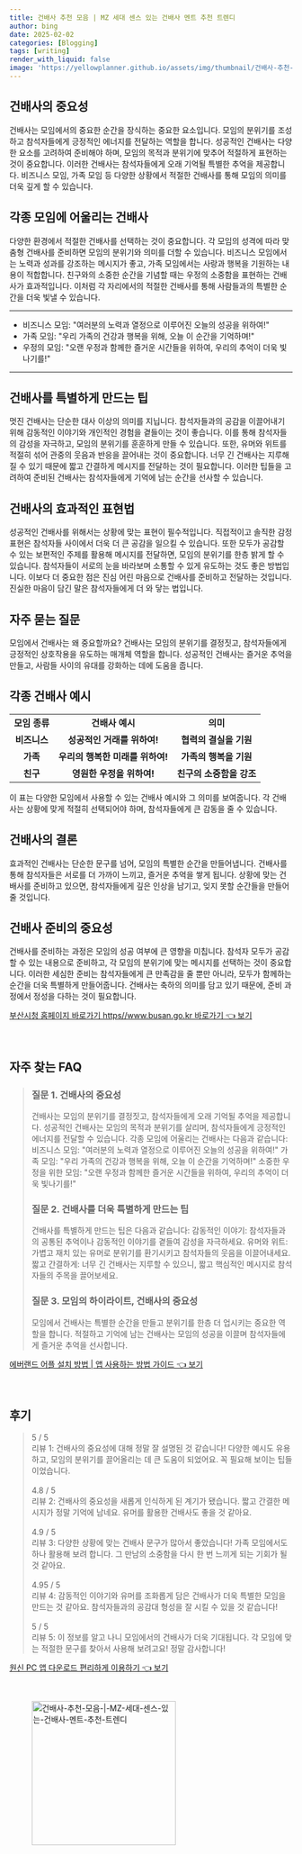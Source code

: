```yaml
---
title: 건배사 추천 모음 | MZ 세대 센스 있는 건배사 멘트 추천 트렌디
author: bing
date: 2025-02-02
categories: [Blogging]
tags: [writing]
render_with_liquid: false
image: 'https://yellowplanner.github.io/assets/img/thumbnail/건배사-추천-모음-|-MZ-세대-센스-있는-건배사-멘트-추천-트렌디.webp'
---
```



<h2 id='건배사의 중요성'>건배사의 중요성</h2>

<p>건배사는 모임에서의 중요한 순간을 장식하는 중요한 요소입니다. 모임의 분위기를 조성하고 참석자들에게 긍정적인 에너지를 전달하는 역할을 합니다. 성공적인 건배사는 다양한 요소를 고려하여 준비해야 하며, 모임의 목적과 분위기에 맞추어 적절하게 표현하는 것이 중요합니다. 이러한 건배사는 참석자들에게 오래 기억될 특별한 추억을 제공합니다. 비즈니스 모임, 가족 모임 등 다양한 상황에서 적절한 건배사를 통해 모임의 의미를 더욱 깊게 할 수 있습니다.</p>

<h2 id='각종 모임에 어울리는 건배사'>각종 모임에 어울리는 건배사</h2>

<p>다양한 환경에서 적절한 건배사를 선택하는 것이 중요합니다. 각 모임의 성격에 따라 맞춤형 건배사를 준비하면 모임의 분위기와 의미를 더할 수 있습니다. 비즈니스 모임에서는 노력과 성과를 강조하는 메시지가 좋고, 가족 모임에서는 사랑과 행복을 기원하는 내용이 적합합니다. 친구와의 소중한 순간을 기념할 때는 우정의 소중함을 표현하는 건배사가 효과적입니다. 이처럼 각 자리에서의 적절한 건배사를 통해 사람들과의 특별한 순간을 더욱 빛낼 수 있습니다.</p>

<hr />

<ul>
    <li>비즈니스 모임: "여러분의 노력과 열정으로 이루어진 오늘의 성공을 위하여!"</li>
    <li>가족 모임: "우리 가족의 건강과 행복을 위해, 오늘 이 순간을 기억하며!"</li>
    <li>우정의 모임: "오랜 우정과 함께한 즐거운 시간들을 위하여, 우리의 추억이 더욱 빛나기를!"</li>
</ul>

<hr />

<h2 id='건배사를 특별하게 만드는 팁'>건배사를 특별하게 만드는 팁</h2>

<p>멋진 건배사는 단순한 대사 이상의 의미를 지닙니다. 참석자들과의 공감을 이끌어내기 위해 감동적인 이야기와 개인적인 경험을 곁들이는 것이 좋습니다. 이를 통해 참석자들의 감성을 자극하고, 모임의 분위기를 훈훈하게 만들 수 있습니다. 또한, 유머와 위트를 적절히 섞어 관중의 웃음과 반응을 끌어내는 것이 중요합니다. 너무 긴 건배사는 지루해질 수 있기 때문에 짧고 간결하게 메시지를 전달하는 것이 필요합니다. 이러한 팁들을 고려하여 준비된 건배사는 참석자들에게 기억에 남는 순간을 선사할 수 있습니다.</p>

<h2 id='건배사의 효과적인 표현법'>건배사의 효과적인 표현법</h2>

<p>성공적인 건배사를 위해서는 상황에 맞는 표현이 필수적입니다. 직접적이고 솔직한 감정 표현은 참석자들 사이에서 더욱 더 큰 공감을 일으킬 수 있습니다. 또한 모두가 공감할 수 있는 보편적인 주제를 활용해 메시지를 전달하면, 모임의 분위기를 한층 밝게 할 수 있습니다. 참석자들이 서로의 눈을 바라보며 소통할 수 있게 유도하는 것도 좋은 방법입니다. 이보다 더 중요한 점은 진심 어린 마음으로 건배사를 준비하고 전달하는 것입니다. 진실한 마음이 담긴 말은 참석자들에게 더 와 닿는 법입니다.</p>

<h2 id='자주 묻는 질문'>자주 묻는 질문</h2>

<p>모임에서 건배사는 왜 중요할까요? 건배사는 모임의 분위기를 결정짓고, 참석자들에게 긍정적인 상호작용을 유도하는 매개체 역할을 합니다. 성공적인 건배사는 즐거운 추억을 만들고, 사람들 사이의 유대를 강화하는 데에 도움을 줍니다.</p>

<h2 id='각종 건배사 예시'>각종 건배사 예시</h2>

<table>
    <tr>
        <td style="text-align: center; height: 17px;"><b>모임 종류</b></td>
        <td style="text-align: center; height: 17px;"><b>건배사 예시</b></td>
        <td style="text-align: center; height: 17px;"><b>의미</b></td>
    </tr>
    <tr>
        <td style="text-align: center; height: 17px;"><b>비즈니스</b></td>
        <td style="text-align: center; height: 17px;"><b>성공적인 거래를 위하여!</b></td>
        <td style="text-align: center; height: 17px;"><b>협력의 결실을 기원</b></td>
    </tr>
    <tr>
        <td style="text-align: center; height: 17px;"><b>가족</b></td>
        <td style="text-align: center; height: 17px;"><b>우리의 행복한 미래를 위하여!</b></td>
        <td style="text-align: center; height: 17px;"><b>가족의 행복을 기원</b></td>
    </tr>
    <tr>
        <td style="text-align: center; height: 17px;"><b>친구</b></td>
        <td style="text-align: center; height: 17px;"><b>영원한 우정을 위하여!</b></td>
        <td style="text-align: center; height: 17px;"><b>친구의 소중함을 강조</b></td>
    </tr>
</table>

<p>이 표는 다양한 모임에서 사용할 수 있는 건배사 예시와 그 의미를 보여줍니다. 각 건배사는 상황에 맞게 적절히 선택되어야 하며, 참석자들에게 큰 감동을 줄 수 있습니다.</p>

<h2 id='건배사의 결론'>건배사의 결론</h2>

<p>효과적인 건배사는 단순한 문구를 넘어, 모임의 특별한 순간을 만들어냅니다. 건배사를 통해 참석자들은 서로를 더 가까이 느끼고, 즐거운 추억을 쌓게 됩니다. 상황에 맞는 건배사를 준비하고 있으면, 참석자들에게 깊은 인상을 남기고, 잊지 못할 순간들을 만들어줄 것입니다.</p>

<h2 id='건배사 준비의 중요성'>건배사 준비의 중요성</h2>

<p>건배사를 준비하는 과정은 모임의 성공 여부에 큰 영향을 미칩니다. 참석자 모두가 공감할 수 있는 내용으로 준비하고, 각 모임의 분위기에 맞는 메시지를 선택하는 것이 중요합니다. 이러한 세심한 준비는 참석자들에게 큰 만족감을 줄 뿐만 아니라, 모두가 함께하는 순간을 더욱 특별하게 만들어줍니다. 건배사는 축하의 의미를 담고 있기 때문에, 준비 과정에서 정성을 다하는 것이 필요합니다.</p>


<p><a class="click-button" title="부산시청 홈페이지 바로가기 https//www.busan.go.kr 바로가기" href="https://yellowplanner.github.io/posts/%EB%B6%80%EC%82%B0%EC%8B%9C%EC%B2%AD-%ED%99%88%ED%8E%98%EC%9D%B4%EC%A7%80-%EB%B0%94%EB%A1%9C%EA%B0%80%EA%B8%B0-httpswww.busan.go.kr-%EB%B0%94%EB%A1%9C%EA%B0%80%EA%B8%B0/" rel="dofollow">부산시청 홈페이지 바로가기 https//www.busan.go.kr 바로가기 👈 보기</a></p><br>
<h2 id='자주_찾는_FAQ'>자주 찾는 FAQ</h2>
<div itemscope="" itemtype="https://schema.org/FAQPage"> 
<blockquote> 
<div itemscope="" itemprop="mainEntity" itemtype="https://schema.org/Question"> 
<h3 itemprop="name">질문 1. 건배사의 중요성</h3> 
<div itemscope="" itemprop="acceptedAnswer" itemtype="https://schema.org/Answer"> 
<span itemprop="text"> 
<p>건배사는 모임의 분위기를 결정짓고, 참석자들에게 오래 기억될 추억을 제공합니다. 성공적인 건배사는 모임의 목적과 분위기를 살리며, 참석자들에게 긍정적인 에너지를 전달할 수 있습니다. 각종 모임에 어울리는 건배사는 다음과 같습니다: 비즈니스 모임: "여러분의 노력과 열정으로 이루어진 오늘의 성공을 위하여!" 가족 모임: "우리 가족의 건강과 행복을 위해, 오늘 이 순간을 기억하며!" 소중한 우정을 위한 모임: "오랜 우정과 함께한 즐거운 시간들을 위하여, 우리의 추억이 더욱 빛나기를!"</p> 
</span> 
</div> 
</div> 
<div itemscope="" itemprop="mainEntity" itemtype="https://schema.org/Question"> 
<h3 itemprop="name">질문 2. 건배사를 더욱 특별하게 만드는 팁</h3> 
<div itemscope="" itemprop="acceptedAnswer" itemtype="https://schema.org/Answer"> 
<span itemprop="text"> 
<p>건배사를 특별하게 만드는 팁은 다음과 같습니다: 감동적인 이야기: 참석자들과의 공통된 추억이나 감동적인 이야기를 곁들여 감성을 자극하세요. 유머와 위트: 가볍고 재치 있는 유머로 분위기를 환기시키고 참석자들의 웃음을 이끌어내세요. 짧고 간결하게: 너무 긴 건배사는 지루할 수 있으니, 짧고 핵심적인 메시지로 참석자들의 주목을 끌어보세요.</p> 
</span> 
</div> 
</div> 
<div itemscope="" itemprop="mainEntity" itemtype="https://schema.org/Question"> 
<h3 itemprop="name">질문 3. 모임의 하이라이트, 건배사의 중요성</h3> 
<div itemscope="" itemprop="acceptedAnswer" itemtype="https://schema.org/Answer"> 
<span itemprop="text"> 
<p>모임에서 건배사는 특별한 순간을 만들고 분위기를 한층 더 업시키는 중요한 역할을 합니다. 적절하고 기억에 남는 건배사는 모임의 성공을 이끌며 참석자들에게 즐거운 추억을 선사합니다.</p> 
</span> 
</div> 
</div> 
</blockquote> 
</div>
<p><a class="click-button" title="에버랜드 어플 설치 방법 | 앱 사용하는 방법 가이드" href="https://yellowplanner.github.io/posts/%EC%97%90%EB%B2%84%EB%9E%9C%EB%93%9C-%EC%96%B4%ED%94%8C-%EC%84%A4%EC%B9%98-%EB%B0%A9%EB%B2%95-%EC%95%B1-%EC%82%AC%EC%9A%A9%ED%95%98%EB%8A%94-%EB%B0%A9%EB%B2%95-%EA%B0%80%EC%9D%B4%EB%93%9C/" rel="dofollow">에버랜드 어플 설치 방법 | 앱 사용하는 방법 가이드 👈 보기</a></p><br>
<h2 id='후기'>후기</h2>
<div itemscope itemtype="https://schema.org/Product">
  <blockquote>
  <div itemprop="review" itemscope itemtype="https://schema.org/Review">
      <div itemprop="reviewRating" itemscope itemtype="https://schema.org/Rating"> <span itemprop="ratingValue">5</span> / <span itemprop="bestRating">5</span> </div>
      <span itemprop="reviewBody">리뷰 1: 건배사의 중요성에 대해 정말 잘 설명된 것 같습니다! 다양한 예시도 유용하고, 모임의 분위기를 끌어올리는 데 큰 도움이 되었어요. 꼭 필요해 보이는 팁들이었습니다.</span>
  </div>
  <br>
  <div itemprop="review" itemscope itemtype="https://schema.org/Review">
      <div itemprop="reviewRating" itemscope itemtype="https://schema.org/Rating"> <span itemprop="ratingValue">4.8</span> / <span itemprop="bestRating">5</span> </div>
      <span itemprop="reviewBody">리뷰 2: 건배사의 중요성을 새롭게 인식하게 된 계기가 됐습니다. 짧고 간결한 메시지가 정말 기억에 남네요. 유머를 활용한 건배사도 좋을 것 같아요.</span>
  </div>
  <br>
  <div itemprop="review" itemscope itemtype="https://schema.org/Review">
      <div itemprop="reviewRating" itemscope itemtype="https://schema.org/Rating"> <span itemprop="ratingValue">4.9</span> / <span itemprop="bestRating">5</span> </div>
      <span itemprop="reviewBody">리뷰 3: 다양한 상황에 맞는 건배사 문구가 많아서 좋았습니다! 가족 모임에서도 하나 활용해 보려 합니다. 그 만남의 소중함을 다시 한 번 느끼게 되는 기회가 될 것 같아요.</span>
  </div>
  <br>
  <div itemprop="review" itemscope itemtype="https://schema.org/Review">
      <div itemprop="reviewRating" itemscope itemtype="https://schema.org/Rating"> <span itemprop="ratingValue">4.95</span> / <span itemprop="bestRating">5</span> </div>
      <span itemprop="reviewBody">리뷰 4: 감동적인 이야기와 유머를 조화롭게 담은 건배사가 더욱 특별한 모임을 만드는 것 같아요. 참석자들과의 공감대 형성을 잘 시킬 수 있을 것 같습니다!</span>
  </div>
  <br>
  <div itemprop="review" itemscope itemtype="https://schema.org/Review">
      <div itemprop="reviewRating" itemscope itemtype="https://schema.org/Rating"> <span itemprop="ratingValue">5</span> / <span itemprop="bestRating">5</span> </div>
      <span itemprop="reviewBody">리뷰 5: 이 정보를 알고 나니 모임에서의 건배사가 더욱 기대됩니다. 각 모임에 맞는 적절한 문구를 찾아서 사용해 보려고요! 정말 감사합니다!</span>
  </div>
  </blockquote>
</div>
<p><a class="click-button" title="원신 PC 앱 다운로드 편리하게 이용하기" href="https://yellowplanner.github.io/posts/%EC%9B%90%EC%8B%A0-PC-%EC%95%B1-%EB%8B%A4%EC%9A%B4%EB%A1%9C%EB%93%9C-%ED%8E%B8%EB%A6%AC%ED%95%98%EA%B2%8C-%EC%9D%B4%EC%9A%A9%ED%95%98%EA%B8%B0/" rel="dofollow">원신 PC 앱 다운로드 편리하게 이용하기 👈 보기</a></p><br>
<figure class="image"><img src="https://yellowplanner.github.io/assets/img/thumbnail/건배사-추천-모음-|-MZ-세대-센스-있는-건배사-멘트-추천-트렌디.webp" alt="건배사-추천-모음-|-MZ-세대-센스-있는-건배사-멘트-추천-트렌디" width="256" height="256"></figure>